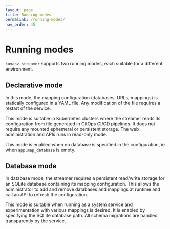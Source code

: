 ```yaml
---
layout: page
title: Running modes
permalink: /running-modes/
nav_order: 45
---
```


# Running modes

`kuvasz-streamer` supports two running modes, each suitable for a different environment.

## Declarative mode
In this mode, the mapping configuration (databases, URLs, mappings) is statically configured in a YAML file. Any modification of the file requires a restart of the service.

This mode is suitable in Kubernetes clusters where the streamer reads its configuration from file generated in GitOps CI/CD pipelines. It does not require any mounted ephemeral or persistent storage. The web administration and APIs runs in read-only mode.

This mode is enabled when no database is specified in the configuration, ie when `app.map_database` is empty.

## Database mode
In database mode, the streamer requires a persistent read/write storage for an SQLite database containing its mapping configuration. This allows the administrator to add and remove databases and mappings at runtime and call an API to refresh the configuration.

This mode is suitable when running as a system service and experimentation with various mappings is desired. It is enabled by specifying the SQLite database path. All schema migrations are handled transparently by the service.
 

